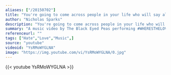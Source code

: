 ```yaml
---
aliases: ["/20150702"]
title: "You're going to come across people in your life who will say all the right words at all the right times. But in the end, it's always their actions you should judge them by. It's actions, not words, that matter."
author: "Nicholas Sparks"
description: "You're going to come across people in your life who will say all the right words at all the right times. But in the end, it's always their actions you should judge them by. It's actions, not words, that matter. - Nicholas Sparks quotes from GetInspired365.com"
summary: "A music video by The Black Eyed Peas performing #WHERESTHELOVE."
referenceurl: ""
tags: ["Hate","Love","Music",]
source: "youtube"
videoid: "YsRMoWYGLNA"
image: "https://img.youtube.com/vi/YsRMoWYGLNA/0.jpg"
---
```


{{< youtube YsRMoWYGLNA >}}
